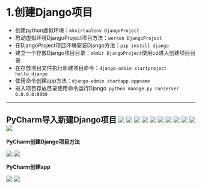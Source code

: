 
# 1.创建Django项目

* 创建python虚拟环境：`mkvirtualenv DjangoProject`
* 启动虚拟环境DjangoProject项目方法：`workon DjangoProject`   
* 在DjangoProject项目环境安装Django方法：`pip install django`
* 建立一个存放Django项目目录：`mkdir DjangoProject`使用cd进入创建项目目录
* 在存放项目文件执行新建项目命令：`django-admin startproject hello_django`
* 使用命令创建app方法：`django-admin startapp appname`
* 进入项目存放目录使用命令运行Django` python manage.py runserver 0.0.0.0:8000`
-----------------------------------------------------------------------

**PyCharm导入新建Django项目**
![](img/CreateDjangoProject1.jpg)
![](img/CreateDjangoProject2.jpg)
![](img/CreateDjangoProject3.jpg)
![](img/CreateDjangoProject4.jpg)
![](img/CreateDjangoProject5.jpg)
![](img/CreateDjangoProject6.jpg)
![](img/CreateDjangoProject7.jpg)
![](img/CreateDjangoProject8.jpg)
![](img/CreateDjangoProject9.jpg)
![](img/CreateDjangoProject10.jpg)
![](img/CreateDjangoProject11.jpg)
-----------------------------------------------------------------------

**PyCharm创建Django项目方法**

![](img/PyCharmCreateProject1.jpg)
![](img/PyCharmCreateProject2.jpg)

**PyCharm创建app**

![](img/PyCharmCreateProject3.jpg)
![](img/PyCharmCreateProject4.jpg)